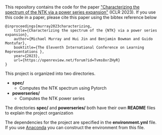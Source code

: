 This repository contains the code for the paper ["Characterizing the spectrum of the NTK via a power series expansion"](https://arxiv.org/abs/2211.07844) (ICLR 2023).  If you use this code in a paper, please cite this paper using the bibtex reference below
```
@inproceedings{murray2023characterizing,
    title={Characterizing the spectrum of the {NTK} via a power series expansion},
    author={Michael Murray and Hui Jin and Benjamin Bowman and Guido Montufar},
    booktitle={The Eleventh International Conference on Learning Representations },
    year={2023},
    url={https://openreview.net/forum?id=Tvms8xrZHyR}
}
```


This project is organized into two directories.
* **spec/**
    * Computes the NTK spectrum using Pytorch
* **powerseries/**
    * Computes the NTK power series 

The directories **spec/** and **powerseries/** both have their own **README** files to explain
the project organization

The dependencies for the project are specified in the **environment.yml** file.
If you use [Anaconda](https://www.anaconda.com/) you can construct the environment from this file.
